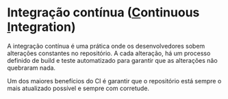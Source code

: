 # Integração contínua (<ins>C</ins>ontinuous <ins>I</ins>ntegration)

A integração contínua é uma prática onde os desenvolvedores sobem alterações constantes no repositório. A cada alteração, há um processo definido de build e teste automatizado para garantir que as alterações não quebraram nada.

Um dos maiores benefícios do CI é garantir que o repositório está sempre o mais atualizado possível e sempre com corretude.
